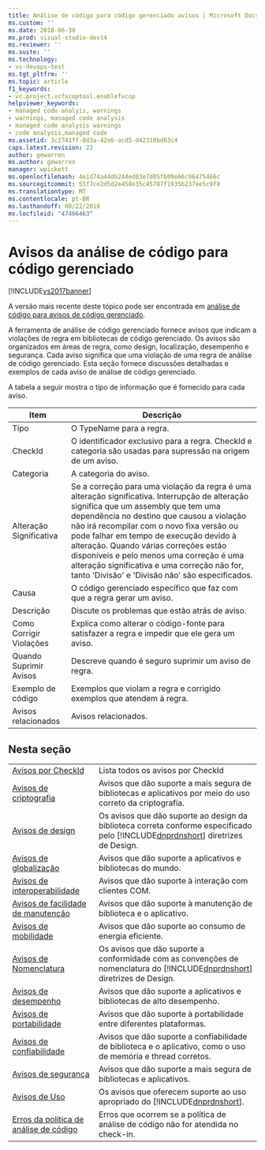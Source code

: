```yaml
---
title: Análise de código para código gerenciado avisos | Microsoft Docs
ms.custom: ''
ms.date: 2018-06-30
ms.prod: visual-studio-dev14
ms.reviewer: ''
ms.suite: ''
ms.technology:
- vs-devops-test
ms.tgt_pltfrm: ''
ms.topic: article
f1_keywords:
- vc.project.vcfxcoptool.enablefxcop
helpviewer_keywords:
- managed code analyis, warnings
- warnings, managed code analysis
- managed code analysis warnings
- code analysis,managed code
ms.assetid: 3c2741ff-0d3a-42e6-acd5-d42310bd03c4
caps.latest.revision: 22
author: gewarren
ms.author: gewarren
manager: wpickett
ms.openlocfilehash: 4e1d74a44db244ed83e7d05fb09e66c96475466c
ms.sourcegitcommit: 55f7ce2d5d2e458e35c45787f1935b237ee5c9f8
ms.translationtype: MT
ms.contentlocale: pt-BR
ms.lasthandoff: 08/22/2018
ms.locfileid: "47466463"
---
```

# <a name="code-analysis-for-managed-code-warnings"></a>Avisos da análise de código para código gerenciado
[!INCLUDE[vs2017banner](../includes/vs2017banner.md)]

A versão mais recente deste tópico pode ser encontrada em [análise de código para avisos de código gerenciado](https://docs.microsoft.com/visualstudio/code-quality/code-analysis-for-managed-code-warnings).  
  
A ferramenta de análise de código gerenciado fornece avisos que indicam a violações de regra em bibliotecas de código gerenciado. Os avisos são organizados em áreas de regra, como design, localização, desempenho e segurança. Cada aviso significa que uma violação de uma regra de análise de código gerenciado. Esta seção fornece discussões detalhadas e exemplos de cada aviso de análise de código gerenciado.  
  
 A tabela a seguir mostra o tipo de informação que é fornecido para cada aviso.  
  
|Item|Descrição|  
|----------|-----------------|  
|Tipo|O TypeName para a regra.|  
|CheckId|O identificador exclusivo para a regra. CheckId e categoria são usadas para supressão na origem de um aviso.|  
|Categoria|A categoria do aviso.|  
|Alteração Significativa|Se a correção para uma violação da regra é uma alteração significativa. Interrupção de alteração significa que um assembly que tem uma dependência no destino que causou a violação não irá recompilar com o novo fixa versão ou pode falhar em tempo de execução devido à alteração. Quando várias correções estão disponíveis e pelo menos uma correção é uma alteração significativa e uma correção não for, tanto 'Divisão' e 'Divisão não' são especificados.|  
|Causa|O código gerenciado específico que faz com que a regra gerar um aviso.|  
|Descrição|Discute os problemas que estão atrás de aviso.|  
|Como Corrigir Violações|Explica como alterar o código-fonte para satisfazer a regra e impedir que ele gera um aviso.|  
|Quando Suprimir Avisos|Descreve quando é seguro suprimir um aviso de regra.|  
|Exemplo de código|Exemplos que violam a regra e corrigido exemplos que atendem à regra.|  
|Avisos relacionados|Avisos relacionados.|  
  
## <a name="in-this-section"></a>Nesta seção  
  
|||  
|-|-|  
|[Avisos por CheckId](../code-quality/code-analysis-warnings-for-managed-code-by-checkid.md)|Lista todos os avisos por CheckId|  
|[Avisos de criptografia](../code-quality/cryptography-warnings.md)|Avisos que dão suporte a mais segura de bibliotecas e aplicativos por meio do uso correto da criptografia.|  
|[Avisos de design](../code-quality/design-warnings.md)|Os avisos que dão suporte ao design da biblioteca correta conforme especificado pelo [!INCLUDE[dnprdnshort](../includes/dnprdnshort-md.md)] diretrizes de Design.|  
|[Avisos de globalização](../code-quality/globalization-warnings.md)|Avisos que dão suporte a aplicativos e bibliotecas do mundo.|  
|[Avisos de interoperabilidade](../code-quality/interoperability-warnings.md)|Avisos que dão suporte à interação com clientes COM.|  
|[Avisos de facilidade de manutenção](../code-quality/maintainability-warnings.md)|Avisos que dão suporte à manutenção de biblioteca e o aplicativo.|  
|[Avisos de mobilidade](../code-quality/mobility-warnings.md)|Avisos que dão suporte ao consumo de energia eficiente.|  
|[Avisos de Nomenclatura](../code-quality/naming-warnings.md)|Os avisos que dão suporte a conformidade com as convenções de nomenclatura do [!INCLUDE[dnprdnshort](../includes/dnprdnshort-md.md)] diretrizes de Design.|  
|[Avisos de desempenho](../code-quality/performance-warnings.md)|Avisos que dão suporte a aplicativos e bibliotecas de alto desempenho.|  
|[Avisos de portabilidade](../code-quality/portability-warnings.md)|Avisos que dão suporte à portabilidade entre diferentes plataformas.|  
|[Avisos de confiabilidade](../code-quality/reliability-warnings.md)|Avisos que dão suporte a confiabilidade de biblioteca e o aplicativo, como o uso de memória e thread corretos.|  
|[Avisos de segurança](../code-quality/security-warnings.md)|Avisos que dão suporte a mais segura de bibliotecas e aplicativos.|  
|[Avisos de Uso](../code-quality/usage-warnings.md)|Os avisos que oferecem suporte ao uso apropriado do [!INCLUDE[dnprdnshort](../includes/dnprdnshort-md.md)].|  
|[Erros da política de análise de código](../code-quality/code-analysis-policy-errors.md)|Erros que ocorrem se a política de análise de código não for atendida no check-in.|



